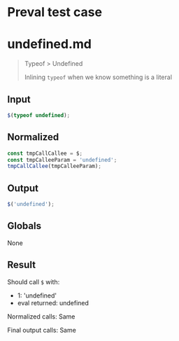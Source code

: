 # Preval test case

# undefined.md

> Typeof > Undefined
>
> Inlining `typeof` when we know something is a literal

## Input

`````js filename=intro
$(typeof undefined);
`````

## Normalized

`````js filename=intro
const tmpCallCallee = $;
const tmpCalleeParam = 'undefined';
tmpCallCallee(tmpCalleeParam);
`````

## Output

`````js filename=intro
$('undefined');
`````

## Globals

None

## Result

Should call `$` with:
 - 1: 'undefined'
 - eval returned: undefined

Normalized calls: Same

Final output calls: Same
